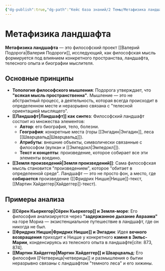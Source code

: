```yaml
---
{"dg-publish":true,"dg-path":"Кейс база знаний/2 Темы/Метафизика ландшафта","permalink":"/kejs-baza-znanij/2-temy/metafizika-landshafta/"}
---
```



# Метафизика ландшафта

**Метафизика ландшафта** — это философский проект [[Валерий Подорога\|Валерия Подороги]], исследующий, как философская мысль формируется под влиянием конкретного пространства, ландшафта, телесного опыта и биографии мыслителя.

## Основные принципы

- **Топология философского мышления**: Подорога утверждает, что **"всякая мысль пространственна"**. Мышление — это не абстрактный процесс, а деятельность, которая всегда происходит в определенном месте и неразрывно связана с "телесной ориентацией мыслящего".
- **[[Ландшафт\|Ландшафт]] как синтез**: Философский ландшафт состоит из множества элементов:
    - **Автор**: его биография, тело, болезни.
    - **География**: конкретные места (горы [[Энгадин\|Энгадин]], леса [[Шварцвальд\|Шварцвальд]]).
    - **Атрибуты**: внешние объекты, символически связанные с философом (вулкан и [[Эмпедокл\|Эмпедокл]]).
    - **Текст и концепты**: произведение, которое собирает все эти элементы воедино.
- **[[Земля произведений\|Земля произведений]]**: Сама философская мысль становится "произведением", которое "обитает в определенной среде". Ландшафт — это не просто фон, а место, где **собирается** произведение ([[Фридрих Ницше\|Ницше]]-текст, [[Мартин Хайдеггер\|Хайдеггер]]-текст).

## Примеры анализа
- **[[Сёрен Кьеркегор\|Сёрен Кьеркегор]] и Земля-море**: Его философия анализируется через **"задержанное дыхание Авраама"** на горе Мориа — экзистенциальное путешествие в ландшафт, где он никогда не был.
- **[[Фридрих Ницше\|Фридрих Ницше]] и Энгадин**: Идея **вечного возвращения** приходит к Ницше у конкретного **камня в Зильс-Марии**, конденсируясь из телесного опыта в ландшафте[cite: 873, 874].
- **[[Мартин Хайдеггер\|Мартин Хайдеггер]] и Шварцвальд**: Его философия [[Четверица\|четверицы]] и размышления о бытии неразрывно связаны с ландшафтом "темного леса" и его хижины.


